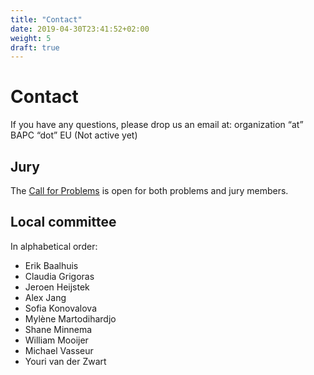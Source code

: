 ```yaml
---
title: "Contact"
date: 2019-04-30T23:41:52+02:00
weight: 5
draft: true
---
```


# Contact

If you have any questions, please drop us an email at: organization “at” BAPC “dot” EU (Not active yet)

## Jury

The [Call for Problems](../jury) is open for both problems and jury members.

## Local committee

In alphabetical order:

- Erik Baalhuis
- Claudia Grigoras
- Jeroen Heijstek
- Alex Jang
- Sofia Konovalova
- Mylène Martodihardjo
- Shane Minnema
- William Mooijer
- Michael Vasseur
- Youri van der Zwart
